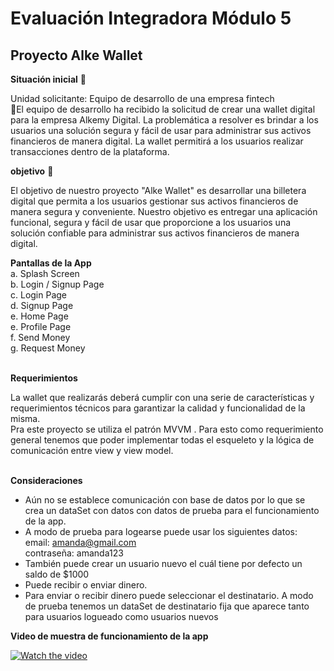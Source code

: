 # Evaluación Integradora Módulo 5
## Proyecto Alke Wallet 

**Situación inicial** 📍

Unidad solicitante: Equipo de desarrollo de una empresa fintech <br>
📌El equipo de desarrollo ha recibido la solicitud de crear una wallet digital para la empresa Alkemy Digital. La problemática a resolver es brindar a los usuarios una solución segura y fácil de usar para administrar sus activos financieros de manera digital. La wallet permitirá a los usuarios realizar transacciones dentro de la plataforma. 

**objetivo** 🎯<br>

El objetivo de nuestro proyecto "Alke Wallet" es desarrollar una billetera digital que permita a los usuarios gestionar sus activos financieros de manera segura y conveniente. Nuestro objetivo es entregar una aplicación funcional, segura y fácil de usar que proporcione a los usuarios una solución confiable para administrar sus activos financieros de manera digital.
 

 **Pantallas de la App** <br>
 a. Splash Screen <br>
b. Login / Signup Page <br>
c. Login Page <br>
d. Signup Page <br>
e. Home Page <br>
e. Profile Page <br>
f. Send Money <br>
g. Request Money <br><br>

**Requerimientos** <br>

 La wallet que realizarás deberá cumplir con una serie de características y
 requerimientos técnicos para garantizar la calidad y funcionalidad de la
 misma. <br>
 Pra este proyecto se utiliza el patrón MVVM . Para esto como requerimiento general tenemos que poder implementar
 todas el esqueleto y la lógica de comunicación entre view y view model. <br><br>
 

 **Consideraciones**<br>
- Aún no se establece comunicación con base de datos por lo que  se crea un dataSet con datos con datos de prueba para el funcionamiento de la app. <br>
- A modo de prueba para logearse puede usar los siguientes datos: <br>
email: amanda@gmail.com<br>
contraseña: amanda123<br>
- También puede crear un usuario nuevo el cuál tiene por defecto un saldo de $1000
- Puede recibir o enviar dinero. 
- Para enviar o recibir dinero puede seleccionar el destinatario. A modo de prueba tenemos un dataSet de destinatario fija que aparece tanto para usuarios logueado como usuarios nuevos

**Video de muestra de funcionamiento de la app** <br>

[![Watch the video]()](https://raw.githubusercontent.com/fabyDiaz/Modulo5--Arquitectura-y-ciclo-de-vida-de-componentes-Android/blob/master/demo%20alkewallet%20M5.mp4)

 